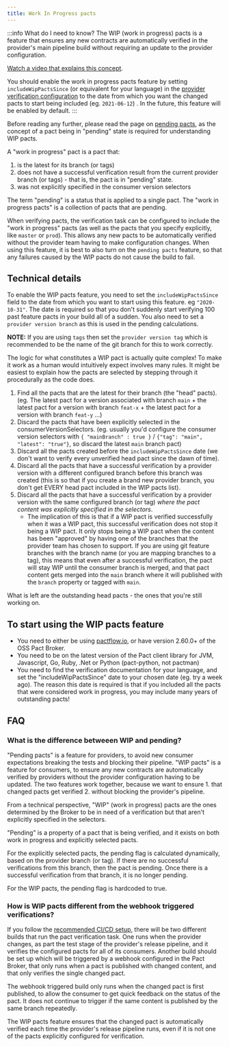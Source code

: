 ```yaml
---
title: Work In Progress pacts
---
```


:::info What do I need to know?
The WIP (work in progress) pacts is a feature that ensures any new contracts are automatically verified in the provider's main pipeline build without requiring an update to the provider configuration.

[Watch a video that explains this concept](https://youtu.be/VnOy9Sv9Opo).

You should enable the work in progress pacts feature by setting `includeWipPactsSince` (or equivalent for your language) in the [provider verification configuration](/provider/recommended_configuration#verification-triggered-by-provider-change) to the date from which you want the changed pacts to start being included (eg. `2021-06-12`) . In the future, this feature will be enabled by default.
:::

Before reading any further, please read the page on [pending pacts](/pact_broker/advanced_topics/pending_pacts), as the concept of a pact being in "pending" state is required for understanding WIP pacts.

A "work in progress" pact is a pact that:

1. is the latest for its branch (or tags)
2. does not have a successful verification result from the current provider branch (or tags) - that is, the pact is in "pending" state.
3. was not explicitly specified in the consumer version selectors

The term "pending" is a status that is applied to a single pact. The "work in progress pacts" is a collection of pacts that are pending.

When verifying pacts, the verification task can be configured to include the "work in progress" pacts \(as well as the pacts that you specify explicitly, like `master` or `prod`\). This allows any new pacts to be automatically verified without the provider team having to make configuration changes. When using this feature, it is best to also turn on the `pending pacts` feature, so that any failures caused by the WIP pacts do not cause the build to fail.

## Technical details

To enable the WIP pacts feature, you need to set the `includeWipPactsSince` field to the date from which you want to start using this feature. eg `"2020-10-31"`. The date is required so that you don't suddenly start verifying 100 past feature pacts in your build all of a sudden.
You also need to set a `provider version branch` as this is used in the pending calculations.

__NOTE:__ If you are using `tags` then set the `provider version tag` which is recommended to be the name of the git branch for this to work correctly.

The logic for what constitutes a WIP pact is actually quite complex! To make it work as a human would intuitively expect involves many rules. It might be easiest to explain how the pacts are selected by stepping through it procedurally as the code does.

1. Find all the pacts that are the latest for their branch (the "head" pacts). (eg. The latest pact for a version associated with branch `main` + the latest pact for a version with branch `feat-x` + the latest pact for a version with branch `feat-y` ...)
2. Discard the pacts that have been explicitly selected in the consumerVersionSelectors. (eg. usually you'd configure the consumer version selectors with `{ "mainBranch" : true }` / `{"tag": "main", "latest": "true"}`, so discard the latest `main` branch pact)
3. Discard all the pacts created before the `includeWipPactsSince` date (we don't want to verify every unverified head pact since the dawn of time).
4. Discard all the pacts that have a successful verification by a provider version with a different configured branch before this branch was created (this is so that if you create a brand new provider branch, you don't get EVERY head pact included in the WIP pacts list).
5. Discard all the pacts that have a successful verification by a provider version with the same configured branch (or tag) _where the pact content was explicitly specified in the selectors_.
   - The implication of this is that if a WIP pact is verified successfully when it was a WIP pact, this successful verification does not stop it being a WIP pact. It only stops being a WIP pact when the content has been "approved" by having one of the branches that the provider team has chosen to support. If you are using git feature branches with the branch name (or you are mapping branches to a tag), this means that even after a successful verification, the pact will stay WIP until the consumer branch is merged, and that pact content gets merged into the `main` branch where it will published with the `branch` property or tagged with `main`.

What is left are the outstanding head pacts - the ones that you're still working on.

## To start using the WIP pacts feature

- You need to either be using [pactflow.io](https://pactflow.io?utm_source=ossdocs&utm_campaign=wip_pacts), or have version 2.60.0+ of the OSS Pact Broker.
- You need to be on the latest version of the Pact client library for JVM, Javascript, Go, Ruby, .Net or Python (pact-python, not pactman)
- You need to find the verification documentation for your language, and set the "includeWipPactsSince" date to your chosen date (eg. try a week ago). The reason this date is required is that if you included all the pacts that were considered work in progress, you may include many years of outstanding pacts!

## FAQ

### What is the difference betweeen WIP and pending?

"Pending pacts" is a feature for providers, to avoid new consumer expectations breaking the tests and blocking their pipeline. "WIP pacts" is a feature for consumers, to ensure any new contracts are automatically verified by providers without the provider configuration having to be updated.  The two features work together, because we want to ensure 1. that changed pacts get verified 2. without blocking the provider's pipeline.

From a technical perspective, "WIP" (work in progress) pacts are the ones determined by the Broker to be in need of a verification but that aren't explicitly specified in the selectors.

"Pending" is a property of a pact that is being verified, and it exists on both work in progress and explicitly selected pacts.

For the explicitly selected pacts, the pending flag is calculated dynamically, based on the provider branch (or tag). If there are no successful verifications from this branch, then the pact is pending. Once there is a successful verification from that branch, it is no longer pending.

For the WIP pacts, the pending flag is hardcoded to true.

### How is WIP pacts different from the webhook triggered verifications?

If you follow the [recommended CI/CD setup](/pact_nirvana/step_4), there will be two different builds that run the pact verification task. One runs when the provider changes, as part the test stage of the provider's release pipeline, and it verifies the configured pacts for all of its consumers. Another build should be set up which will be triggered by a webhook configured in the Pact Broker, that only runs when a pact is published with changed content, and that only verifies the single changed pact.

The webhook triggered build only runs when the changed pact is first published, to allow the consumer to get quick feedback on the status of the pact. It does not continue to trigger if the same content is published by the same branch repeatedly.

The WIP pacts feature ensures that the changed pact is automatically verified each time the provider's release pipeline runs, even if it is not one of the pacts explicitly configured for verification.
